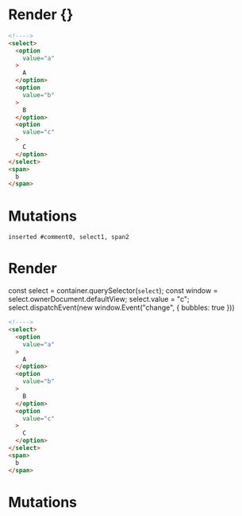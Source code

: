 # Render {}
```html
<!---->
<select>
  <option
    value="a"
  >
    A
  </option>
  <option
    value="b"
  >
    B
  </option>
  <option
    value="c"
  >
    C
  </option>
</select>
<span>
  b
</span>
```

# Mutations
```
inserted #comment0, select1, span2
```


# Render 
const select = container.querySelector(`select`);
  const window = select.ownerDocument.defaultView;
  select.value = "c";
  select.dispatchEvent(new window.Event("change", {
bubbles: true
  }))

```html
<!---->
<select>
  <option
    value="a"
  >
    A
  </option>
  <option
    value="b"
  >
    B
  </option>
  <option
    value="c"
  >
    C
  </option>
</select>
<span>
  b
</span>
```

# Mutations
```

```